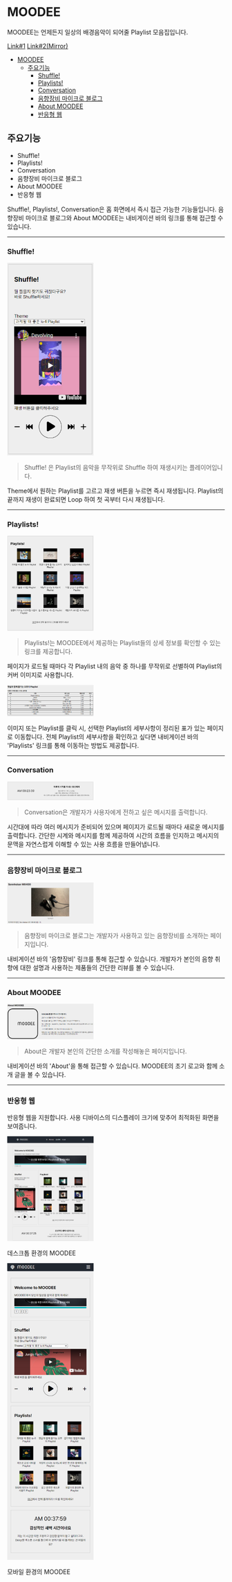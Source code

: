 # MOODEE

MOODEE는 언제든지 일상의 배경음악이 되어줄 Playlist 모음집입니다.

[Link#1](https://moodee.radia.me)
[Link#2(Mirror)](http://csweb.kyonggi.ac.kr/users/201810548/index.html)

- [MOODEE](#moodee)
  - [주요기능](#주요기능)
    - [Shuffle!](#shuffle)
    - [Playlists!](#playlists)
    - [Conversation](#conversation)
    - [음향장비 마이크로 블로그](#음향장비-마이크로-블로그)
    - [About MOODEE](#about-moodee)
    - [반응형 웹](#반응형-웹)

## 주요기능

- Shuffle!
- Playlists!
- Conversation
- 음향장비 마이크로 블로그
- About MOODEE
- 반응형 웹

Shuffle!, Playlists!, Conversation은 홈 화면에서 즉시 접근 가능한 기능들입니다.
음향장비 마이크로 블로그와 About MOODEE는 내비게이션 바의 링크를 통해 접근할 수 있습니다.

---

### Shuffle!

<img src="sample_imgs/Shuffle!.PNG" alt="Shuffle! sample image" width="200px">

> Shuffle! 은 Playlist의 음악을 무작위로 Shuffle 하여 재생시키는 플레이어입니다.

Theme에서 원하는 Playlist를 고르고 재생 버튼을 누르면 즉시 재생됩니다.
Playlist의 끝까지 재생이 완료되면 Loop 하여 첫 곡부터 다시 재생됩니다.

---

### Playlists!

<img src="sample_imgs/Playlists!.PNG" width="200px">

> Playlists!는 MOODEE에서 제공하는 Playlist들의 상세 정보를 확인할 수 있는 링크를 제공합니다.

페이지가 로드될 때마다 각 Playlist 내의 음악 중 하나를 무작위로 선별하여 Playlist의 커버 이미지로 사용합니다.

<img src="sample_imgs/Playlist_table.PNG" width="200px">

이미지 또는 Playlist를 클릭 시, 선택한 Playlist의 세부사항이 정리된 표가 있는 페이지로 이동합니다.
전체 Playlist의 세부사항을 확인하고 싶다면 내비게이션 바의 'Playlists' 링크를 통해 이동하는 방법도 제공합니다.

---

### Conversation

<img src="sample_imgs/Conversation.PNG" width="200px">

> Conversation은 개발자가 사용자에게 전하고 싶은 메시지를 출력합니다.

시간대에 따라 여러 메시지가 준비되어 있으며 페이지가 로드될 때마다 새로운 메시지를 출력합니다.
간단한 시계와 메시지를 함께 제공하여 시간의 흐름을 인지하고 메시지의 문맥을 자연스럽게 이해할 수 있는 사용 흐름을 만들어냅니다.

---

### 음향장비 마이크로 블로그

<img src="sample_imgs/Equipment.PNG" width="200px">

> 음향장비 마이크로 블로그는 개발자가 사용하고 있는 음향장비를 소개하는 페이지입니다.

내비게이션 바의 '음향장비' 링크를 통해 접근할 수 있습니다.
개발자가 본인의 음향 취향에 대한 설명과 사용하는 제품들의 간단한 리뷰를 볼 수 있습니다.

---

### About MOODEE

<img src="sample_imgs/About.PNG" width="200px">

> About은 개발자 본인의 간단한 소개를 작성해놓은 페이지입니다.

내비게이션 바의 'About'을 통해 접근할 수 있습니다.
MOODEE의 초기 로고와 함께 소개 글을 볼 수 있습니다.

---

### 반응형 웹

반응형 웹을 지원합니다. 사용 디바이스의 디스플레이 크기에 맞추어 최적화된 화면을 보여줍니다.

<img src="sample_imgs/Desktop.PNG" width="200px">

데스크톱 환경의 MOODEE

<img src="sample_imgs/Mobile.PNG" width="200px">

모바일 환경의 MOODEE

